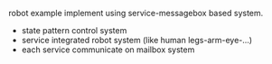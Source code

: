 robot example implement using service-messagebox based system.
 - state pattern control system
 - service integrated robot system (like human legs-arm-eye-...)
 - each service communicate on mailbox system
